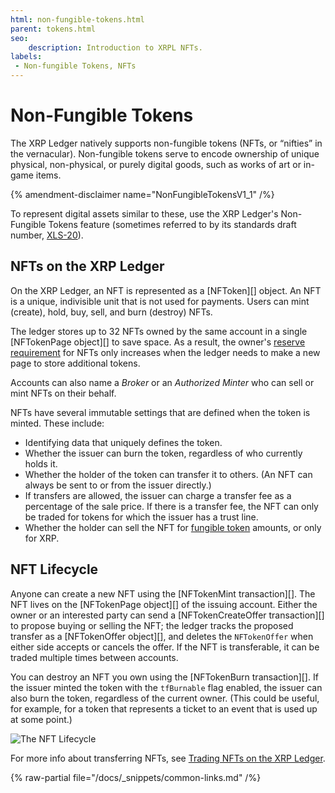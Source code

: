```yaml
---
html: non-fungible-tokens.html
parent: tokens.html
seo:
    description: Introduction to XRPL NFTs.
labels:
 - Non-fungible Tokens, NFTs
---
```


# Non-Fungible Tokens

The XRP Ledger natively supports non-fungible tokens (NFTs, or “nifties” in the vernacular).  Non-fungible tokens serve to encode ownership of unique physical, non-physical, or purely digital goods, such as works of art or in-game items.

{% amendment-disclaimer name="NonFungibleTokensV1_1" /%}

To represent digital assets similar to these, use the XRP Ledger's Non-Fungible Tokens feature (sometimes referred to by its standards draft number, [XLS-20](https://github.com/XRPLF/XRPL-Standards/discussions/46)).

## NFTs on the XRP Ledger

On the XRP Ledger, an NFT is represented as a [NFToken][] object. An NFT is a unique, indivisible unit that is not used for payments. Users can mint (create), hold, buy, sell, and burn (destroy) NFTs.

The ledger stores up to 32 NFTs owned by the same account in a single [NFTokenPage object][] to save space. As a result, the owner's [reserve requirement](../../accounts/reserves.md) for NFTs only increases when the ledger needs to make a new page to store additional tokens.

Accounts can also name a _Broker_ or an _Authorized Minter_ who can sell or mint NFTs on their behalf.

NFTs have several immutable settings that are defined when the token is minted. These include:

- Identifying data that uniquely defines the token.
- Whether the issuer can burn the token, regardless of who currently holds it.
- Whether the holder of the token can transfer it to others. (An NFT can always be sent to or from the issuer directly.)
- If transfers are allowed, the issuer can charge a transfer fee as a percentage of the sale price. If there is a transfer fee, the NFT can only be traded for tokens for which the issuer has a trust line.
- Whether the holder can sell the NFT for [fungible token](../fungible-tokens/index.md) amounts, or only for XRP.

## NFT Lifecycle

Anyone can create a new NFT using the [NFTokenMint transaction][]. The NFT lives on the [NFTokenPage object][] of the issuing account. Either the owner or an interested party can send a [NFTokenCreateOffer transaction][] to propose buying or selling the NFT; the ledger tracks the proposed transfer as a [NFTokenOffer object][], and deletes the `NFTokenOffer` when either side accepts or cancels the offer. If the NFT is transferable, it can be traded multiple times between accounts.

You can destroy an NFT you own using the [NFTokenBurn transaction][]. If the issuer minted the token with the `tfBurnable` flag enabled, the issuer can also burn the token, regardless of the current owner. (This could be useful, for example, for a token that represents a ticket to an event that is used up at some point.)

![The NFT Lifecycle](/docs/img/nft-lifecycle.png "NFT Lifecycle Image")

For more info about transferring NFTs, see [Trading NFTs on the XRP Ledger](trading.md).

{% raw-partial file="/docs/_snippets/common-links.md" /%}
